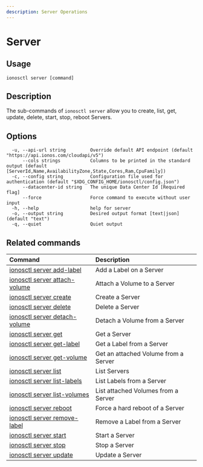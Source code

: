 ```yaml
---
description: Server Operations
---
```


# Server

## Usage

```text
ionosctl server [command]
```

## Description

The sub-commands of `ionosctl server` allow you to create, list, get, update, delete, start, stop, reboot Servers.

## Options

```text
  -u, --api-url string         Override default API endpoint (default "https://api.ionos.com/cloudapi/v5")
      --cols strings           Columns to be printed in the standard output (default [ServerId,Name,AvailabilityZone,State,Cores,Ram,CpuFamily])
  -c, --config string          Configuration file used for authentication (default "$XDG_CONFIG_HOME/ionosctl/config.json")
      --datacenter-id string   The unique Data Center Id [Required flag]
      --force                  Force command to execute without user input
  -h, --help                   help for server
  -o, --output string          Desired output format [text|json] (default "text")
  -q, --quiet                  Quiet output
```

## Related commands

| Command | Description |
| :--- | :--- |
| [ionosctl server add-label](add-label.md) | Add a Label on a Server |
| [ionosctl server attach-volume](attach-volume.md) | Attach a Volume to a Server |
| [ionosctl server create](create.md) | Create a Server |
| [ionosctl server delete](delete.md) | Delete a Server |
| [ionosctl server detach-volume](detach-volume.md) | Detach a Volume from a Server |
| [ionosctl server get](get.md) | Get a Server |
| [ionosctl server get-label](get-label.md) | Get a Label from a Server |
| [ionosctl server get-volume](get-volume.md) | Get an attached Volume from a Server |
| [ionosctl server list](list.md) | List Servers |
| [ionosctl server list-labels](list-labels.md) | List Labels from a Server |
| [ionosctl server list-volumes](list-volumes.md) | List attached Volumes from a Server |
| [ionosctl server reboot](reboot.md) | Force a hard reboot of a Server |
| [ionosctl server remove-label](remove-label.md) | Remove a Label from a Server |
| [ionosctl server start](start.md) | Start a Server |
| [ionosctl server stop](stop.md) | Stop a Server |
| [ionosctl server update](update.md) | Update a Server |

